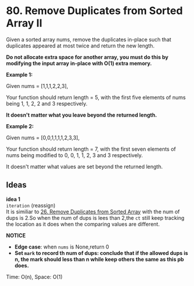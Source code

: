 # 80. Remove Duplicates from Sorted Array II

Given a sorted array nums, remove the duplicates in-place such that duplicates appeared at most twice and return the new length.

**Do not allocate extra space for another array, you must do this by modifying the input array in-place with O(1) extra memory.**  
   

**Example 1:**  

Given nums = [1,1,1,2,2,3],

Your function should return length = 5, with the first five elements of nums being 1, 1, 2, 2 and 3 respectively.  

**It doesn't matter what you leave beyond the returned length.**  

**Example 2:**  

Given nums = [0,0,1,1,1,1,2,3,3],

Your function should return length = 7, with the first seven elements of nums being modified to 0, 0, 1, 1, 2, 3 and 3 respectively.  

It doesn't matter what values are set beyond the returned length.   

## Ideas  
**idea 1**   
`iteration` (reassign)   
It is similiar to [26. Remove Duplicates from Sorted Array](https://github.com/JingRachaelZhu/CrackLeetcode/tree/JingRachaelZhu-patch-1/Array/26.%20Remove%20Duplicates%20from%20Sorted%20Array) with the num of dups is 2.So when the num of dups is lees than 2,the `ct` still keep tracking the location as it does when the comparing values are different.  

**NOTICE**      
* **Edge case**: when `nums` is None,return 0      
* **Set `mark` to record th num of dups: conclude that if the allowed dups is n, the mark should less than n while keep others the same as this pb does.**           

Time: O(n), Space: O(1)      



